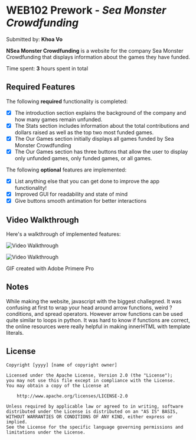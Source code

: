 # WEB102 Prework - *Sea Monster Crowdfunding*

Submitted by: **Khoa Vo**

**NSea Monster Crowdfunding** is a website for the company Sea Monster Crowdfunding that displays information about the games they have funded.

Time spent: **3** hours spent in total

## Required Features

The following **required** functionality is completed:

* [X] The introduction section explains the background of the company and how many games remain unfunded.
* [X] The Stats section includes information about the total contributions and dollars raised as well as the top two most funded games.
* [X] The Our Games section initially displays all games funded by Sea Monster Crowdfunding
* [X] The Our Games section has three buttons that allow the user to display only unfunded games, only funded games, or all games.

The following **optional** features are implemented:

* [X] List anything else that you can get done to improve the app functionality!
* [X] Improved GUI for readability and state of mind
* [X] Give buttons smooth antimation for better interactions

## Video Walkthrough

Here's a walkthrough of implemented features:

<img src='VideoWalk.gif' title='Video Walkthrough' width='' alt='Video Walkthrough' />

![Video Walkthrough](https://i.imgur.com/kEDxD6q.gif)


<!-- Replace this with whatever GIF tool you used! -->
GIF created with Adobe Primere Pro
<!-- Recommended tools:
[Kap](https://getkap.co/) for macOS
[ScreenToGif](https://www.screentogif.com/) for Windows
[peek](https://github.com/phw/peek) for Linux. -->

## Notes

While making the website, javascript with the biggest challegned. It was confusing at first to wrap your head around arrow functions, weird ? conditions, and spread operators. However arrow functions can be used quite similar to loops in python. It was hard to know if functions are correct, the online resources were really helpful in making innerHTML with template literals.

## License

    Copyright [yyyy] [name of copyright owner]

    Licensed under the Apache License, Version 2.0 (the "License");
    you may not use this file except in compliance with the License.
    You may obtain a copy of the License at

        http://www.apache.org/licenses/LICENSE-2.0

    Unless required by applicable law or agreed to in writing, software
    distributed under the License is distributed on an "AS IS" BASIS,
    WITHOUT WARRANTIES OR CONDITIONS OF ANY KIND, either express or implied.
    See the License for the specific language governing permissions and
    limitations under the License.

